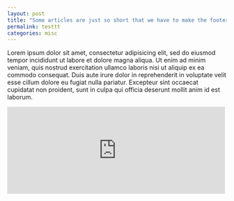 ```yaml
---
layout: post
title: "Some articles are just so short that we have to make the footer stick"
permalink: testtt
categories: misc
---
```


Lorem ipsum dolor sit amet, consectetur adipisicing elit, sed do eiusmod tempor incididunt ut labore et dolore magna aliqua. Ut enim ad minim veniam, quis nostrud exercitation ullamco laboris nisi ut aliquip ex ea commodo consequat. Duis aute irure dolor in reprehenderit in voluptate velit esse cillum dolore eu fugiat nulla pariatur. Excepteur sint occaecat cupidatat non proident, sunt in culpa qui officia deserunt mollit anim id est laborum.

<embed type="text/html" src="https://cdn.rawgit.com/yasserius/test-dummy/gh-pages/electrification.html" width="500" height="200">
